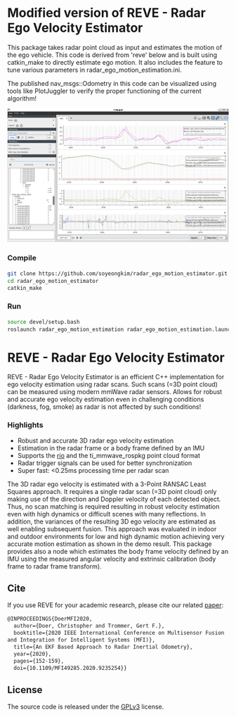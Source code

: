 # Modified version of REVE - Radar Ego Velocity Estimator

This package takes radar point cloud as input and estimates the motion of the ego vehicle. This code is derived from 'reve' below and is built using catkin_make to directly estimate ego motion. It also includes the feature to tune various parameters in radar_ego_motion_estimation.ini. 

The published nav_msgs::Odometry in this code can be visualized using tools like PlotJuggler to verify the proper functioning of the current algorithm!

<img src="./plot_juggler_example.png" width="600">

### Compile
```bash
git clone https://github.com/soyeongkim/radar_ego_motion_estimator.git
cd radar_ego_motion_estimator
catkin_make
```

### Run
```bash
source devel/setup.bash
roslaunch radar_ego_motion_estimation radar_ego_motion_estimation.launch
```

# REVE - Radar Ego Velocity Estimator

REVE - Radar Ego Velocity Estimator is an efficient C++ implementation for ego velocity estimation using radar scans. Such scans (=3D point cloud) can be
measured using modern mmWave radar sensors. Allows for robust and accurate ego velocity estimation even in challenging conditions (darkness, fog, smoke) as radar is not
affected by such conditions!

### Highlights

- Robust and accurate 3D radar ego velocity estimation
- Estimation in the radar frame or a body frame defined by an IMU
- Supports the [rio](https://github.com/christopherdoer/rio) and the ti_mmwave_rospkg point cloud format
- Radar trigger signals can be used for better synchronization
- Super fast: <0.25ms processing time per radar scan

The 3D radar ego velocity is estimated with a 3-Point RANSAC Least Squares approach. It requires a single radar scan (=3D point cloud) only making use of the
direction and Doppler velocity of each detected object. Thus, no scan matching is required resulting in robust velocity estimation even with high dynamics or
difficult scenes with many reflections. In addition, the variances of the resulting 3D ego velocity are estimated as well enabling subsequent fusion. This
approach was evaluated in indoor and outdoor environments for low and high dynamic motion achieving very accurate motion estimation as shown in the demo result.
This package provides also a node which estimates the body frame velocity defined by an IMU using the measured angular velocity and extrinsic calibration (body
frame to radar frame transform).

## Cite

If you use REVE for your academic research, please cite our related [paper](https://christopherdoer.github.io/publication/2020_09_MFI2020):

~~~[bibtex]
@INPROCEEDINGS{DoerMFI2020, 
  author={Doer, Christopher and Trommer, Gert F.},
  booktitle={2020 IEEE International Conference on Multisensor Fusion and Integration for Intelligent Systems (MFI)}, 
  title={An EKF Based Approach to Radar Inertial Odometry}, 
  year={2020},
  pages={152-159},
  doi={10.1109/MFI49285.2020.9235254}}
~~~

## License
The source code is released under the [GPLv3](http://www.gnu.org/licenses/) license.

